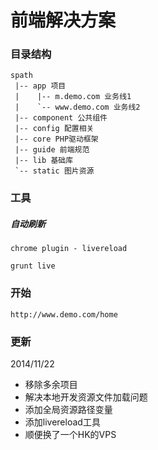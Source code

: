 # 前端解决方案

### 目录结构

    spath
     |-- app 项目
     |    |-- m.demo.com 业务线1
     |    `-- www.demo.com 业务线2
     |-- component 公共组件
     |-- config 配置相关
     |-- core PHP驱动框架
     |-- guide 前端规范
     |-- lib 基础库
     `-- static 图片资源

### 工具

##### 自动刷新

    chrome plugin - livereload

    grunt live

### 开始

    http://www.demo.com/home

### 更新

2014/11/22

* 移除多余项目
* 解决本地开发资源文件加载问题
* 添加全局资源路径变量
* 添加livereload工具
* 顺便换了一个HK的VPS
